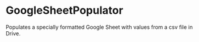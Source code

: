 # GoogleSheetPopulator
Populates a specially formatted Google Sheet with values from a csv file in Drive.
